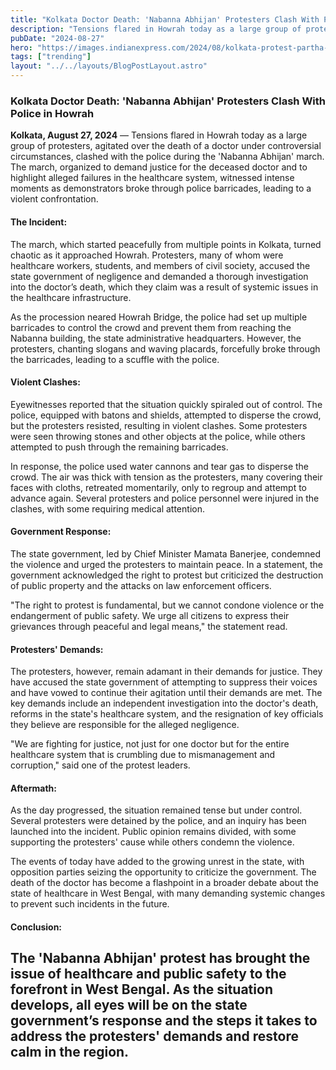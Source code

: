 ```yaml
---
title: "Kolkata Doctor Death: 'Nabanna Abhijan' Protesters Clash With Police in Howrah"
description: "Tensions flared in Howrah today as a large group of protesters, agitated over the death of a doctor under controversial circumstances, clashed with the police during the 'Nabanna Abhijan' march."
pubDate: "2024-08-27"
hero: "https://images.indianexpress.com/2024/08/kolkata-protest-partha-1600.jpeg?w=414"
tags: ["trending"]
layout: "../../layouts/BlogPostLayout.astro"
---
```

### Kolkata Doctor Death: 'Nabanna Abhijan' Protesters Clash With Police in Howrah

**Kolkata, August 27, 2024** — Tensions flared in Howrah today as a large group of protesters, agitated over the death of a doctor under controversial circumstances, clashed with the police during the 'Nabanna Abhijan' march. The march, organized to demand justice for the deceased doctor and to highlight alleged failures in the healthcare system, witnessed intense moments as demonstrators broke through police barricades, leading to a violent confrontation.

#### **The Incident:**
The march, which started peacefully from multiple points in Kolkata, turned chaotic as it approached Howrah. Protesters, many of whom were healthcare workers, students, and members of civil society, accused the state government of negligence and demanded a thorough investigation into the doctor’s death, which they claim was a result of systemic issues in the healthcare infrastructure.

As the procession neared Howrah Bridge, the police had set up multiple barricades to control the crowd and prevent them from reaching the Nabanna building, the state administrative headquarters. However, the protesters, chanting slogans and waving placards, forcefully broke through the barricades, leading to a scuffle with the police.

#### **Violent Clashes:**
Eyewitnesses reported that the situation quickly spiraled out of control. The police, equipped with batons and shields, attempted to disperse the crowd, but the protesters resisted, resulting in violent clashes. Some protesters were seen throwing stones and other objects at the police, while others attempted to push through the remaining barricades.

In response, the police used water cannons and tear gas to disperse the crowd. The air was thick with tension as the protesters, many covering their faces with cloths, retreated momentarily, only to regroup and attempt to advance again. Several protesters and police personnel were injured in the clashes, with some requiring medical attention.

#### **Government Response:**
The state government, led by Chief Minister Mamata Banerjee, condemned the violence and urged the protesters to maintain peace. In a statement, the government acknowledged the right to protest but criticized the destruction of public property and the attacks on law enforcement officers.

"The right to protest is fundamental, but we cannot condone violence or the endangerment of public safety. We urge all citizens to express their grievances through peaceful and legal means," the statement read.

#### **Protesters' Demands:**
The protesters, however, remain adamant in their demands for justice. They have accused the state government of attempting to suppress their voices and have vowed to continue their agitation until their demands are met. The key demands include an independent investigation into the doctor's death, reforms in the state's healthcare system, and the resignation of key officials they believe are responsible for the alleged negligence.

"We are fighting for justice, not just for one doctor but for the entire healthcare system that is crumbling due to mismanagement and corruption," said one of the protest leaders.

#### **Aftermath:**
As the day progressed, the situation remained tense but under control. Several protesters were detained by the police, and an inquiry has been launched into the incident. Public opinion remains divided, with some supporting the protesters' cause while others condemn the violence.

The events of today have added to the growing unrest in the state, with opposition parties seizing the opportunity to criticize the government. The death of the doctor has become a flashpoint in a broader debate about the state of healthcare in West Bengal, with many demanding systemic changes to prevent such incidents in the future.

#### **Conclusion:**
The 'Nabanna Abhijan' protest has brought the issue of healthcare and public safety to the forefront in West Bengal. As the situation develops, all eyes will be on the state government’s response and the steps it takes to address the protesters' demands and restore calm in the region.
---